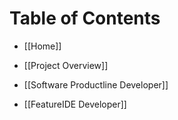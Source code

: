 # Table of Contents

* [[Home]]
* [[Project Overview]]
* [[Software Productline Developer]]
  
* [[FeatureIDE Developer]]
